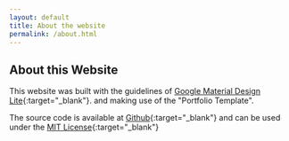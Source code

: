 ```yaml
---
layout: default
title: About the website
permalink: /about.html
---
```


## About this Website

This website was built with the guidelines of
[Google Material Design Lite](https://www.getmdl.io){:target="_blank"}.
and making use of the "Portfolio Template".

The source code is available at [Github](https://www.github.com/evandromr/casali-website){:target="_blank"}
and can be used under the [MIT License](https://opensource.org/licenses/MIT){:target="_blank"}
